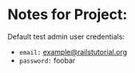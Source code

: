 # Notes for Project:

Default test admin user credentials:

* `email:` example@railstutorial.org
* `password:` foobar
